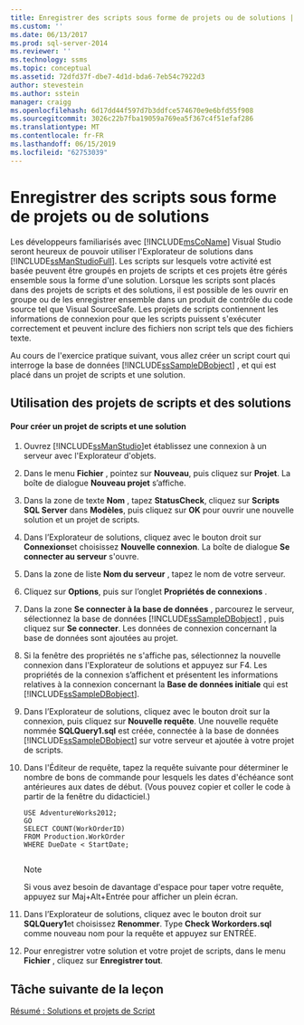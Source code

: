 ```yaml
---
title: Enregistrer des scripts sous forme de projets ou de solutions | Microsoft Docs
ms.custom: ''
ms.date: 06/13/2017
ms.prod: sql-server-2014
ms.reviewer: ''
ms.technology: ssms
ms.topic: conceptual
ms.assetid: 72dfd37f-dbe7-4d1d-bda6-7eb54c7922d3
author: stevestein
ms.author: sstein
manager: craigg
ms.openlocfilehash: 6d17dd44f597d7b3ddfce574670e9e6bfd55f908
ms.sourcegitcommit: 3026c22b7fba19059a769ea5f367c4f51efaf286
ms.translationtype: MT
ms.contentlocale: fr-FR
ms.lasthandoff: 06/15/2019
ms.locfileid: "62753039"
---
```

# <a name="save-scripts-as-projects-or-solutions"></a>Enregistrer des scripts sous forme de projets ou de solutions
  Les développeurs familiarisés avec [!INCLUDE[msCoName](../../includes/msconame-md.md)] Visual Studio seront heureux de pouvoir utiliser l'Explorateur de solutions dans [!INCLUDE[ssManStudioFull](../../includes/ssmanstudiofull-md.md)]. Les scripts sur lesquels votre activité est basée peuvent être groupés en projets de scripts et ces projets être gérés ensemble sous la forme d'une solution. Lorsque les scripts sont placés dans des projets de scripts et des solutions, il est possible de les ouvrir en groupe ou de les enregistrer ensemble dans un produit de contrôle du code source tel que Visual SourceSafe. Les projets de scripts contiennent les informations de connexion pour que les scripts puissent s'exécuter correctement et peuvent inclure des fichiers non script tels que des fichiers texte.  
  
 Au cours de l'exercice pratique suivant, vous allez créer un script court qui interroge la base de données [!INCLUDE[ssSampleDBobject](../../includes/sssampledbobject-md.md)] , et qui est placé dans un projet de scripts et une solution.  
  
## <a name="using-script-projects-and-solutions"></a>Utilisation des projets de scripts et des solutions  
  
#### <a name="to-create-a-script-project-and-solution"></a>Pour créer un projet de scripts et une solution  
  
1.  Ouvrez [!INCLUDE[ssManStudio](../../includes/ssmanstudio-md.md)]et établissez une connexion à un serveur avec l'Explorateur d'objets.  
  
2.  Dans le menu **Fichier** , pointez sur **Nouveau**, puis cliquez sur **Projet**. La boîte de dialogue **Nouveau projet** s’affiche.  
  
3.  Dans la zone de texte **Nom** , tapez **StatusCheck**, cliquez sur **Scripts SQL Server** dans **Modèles**, puis cliquez sur **OK** pour ouvrir une nouvelle solution et un projet de scripts.  
  
4.  Dans l’Explorateur de solutions, cliquez avec le bouton droit sur **Connexions**et choisissez **Nouvelle connexion**. La boîte de dialogue **Se connecter au serveur** s'ouvre.  
  
5.  Dans la zone de liste **Nom du serveur** , tapez le nom de votre serveur.  
  
6.  Cliquez sur **Options**, puis sur l’onglet **Propriétés de connexions** .  
  
7.  Dans la zone **Se connecter à la base de données** , parcourez le serveur, sélectionnez la base de données [!INCLUDE[ssSampleDBobject](../../includes/sssampledbobject-md.md)] , puis cliquez sur **Se connecter**. Les données de connexion concernant la base de données sont ajoutées au projet.  
  
8.  Si la fenêtre des propriétés ne s'affiche pas, sélectionnez la nouvelle connexion dans l'Explorateur de solutions et appuyez sur F4. Les propriétés de la connexion s’affichent et présentent les informations relatives à la connexion concernant la **Base de données initiale** qui est [!INCLUDE[ssSampleDBobject](../../includes/sssampledbobject-md.md)].  
  
9. Dans l’Explorateur de solutions, cliquez avec le bouton droit sur la connexion, puis cliquez sur **Nouvelle requête**. Une nouvelle requête nommée **SQLQuery1.sql** est créée, connectée à la base de données [!INCLUDE[ssSampleDBobject](../../includes/sssampledbobject-md.md)] sur votre serveur et ajoutée à votre projet de scripts.  
  
10. Dans l'Éditeur de requête, tapez la requête suivante pour déterminer le nombre de bons de commande pour lesquels les dates d'échéance sont antérieures aux dates de début. (Vous pouvez copier et coller le code à partir de la fenêtre du didacticiel.)  
  
    ```  
    USE AdventureWorks2012;  
    GO  
    SELECT COUNT(WorkOrderID)  
    FROM Production.WorkOrder  
    WHERE DueDate < StartDate;  
  
    ```  
  
    > [!NOTE]  
    >  Si vous avez besoin de davantage d'espace pour taper votre requête, appuyez sur Maj+Alt+Entrée pour afficher un plein écran.  
  
11. Dans l’Explorateur de solutions, cliquez avec le bouton droit sur **SQLQuery1**et choisissez **Renommer**. Type **Check Workorders.sql** comme nouveau nom pour la requête et appuyez sur ENTRÉE.  
  
12. Pour enregistrer votre solution et votre projet de scripts, dans le menu **Fichier** , cliquez sur **Enregistrer tout**.  
  
## <a name="next-task-in-lesson"></a>Tâche suivante de la leçon  
 [Résumé : Solutions et projets de Script](lesson-3-4-summary-solutions-and-script-projects.md)  
  
  
